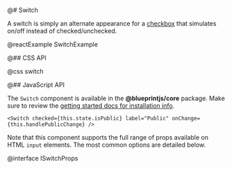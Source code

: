 @# Switch

A switch is simply an alternate appearance for a [checkbox](#core/components/forms/checkbox) that
simulates on/off instead of checked/unchecked.

@reactExample SwitchExample

@## CSS API

@css switch

@## JavaScript API

The `Switch` component is available in the __@blueprintjs/core__ package.
Make sure to review the [getting started docs for installation info](#blueprint/getting-started).

```tsx
<Switch checked={this.state.isPublic} label="Public" onChange={this.handlePublicChange} />
```

Note that this component supports the full range of props available on HTML `input` elements.
The most common options are detailed below.

@interface ISwitchProps

